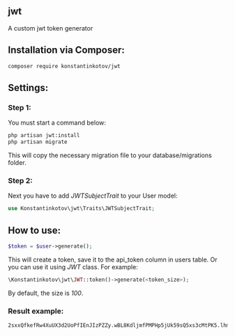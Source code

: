 ## jwt
A custom jwt token generator

## Installation via Composer:

```bash
composer require konstantinkotov/jwt
```

## Settings:

### Step 1:
You must start a command below:
```bash
php artisan jwt:install
php artisan migrate
```
This will copy the necessary migration file to your database/migrations folder.

### Step 2:

Next you have to add *JWTSubjectTrait* to your User model:
```php
use Konstantinkotov\jwt\Traits\JWTSubjectTrait;
```

## How to use:

```php
$token = $user->generate();
```

This will create a token, save it to the api_token column in users table.
Or you can use it using *JWT* class. For example:
```php
\Konstantinkotov\jwt\JWT::token()->generate(<token_size>);
```

By default, the size is *100*.

### Result example:
```text
2sxxQfkefRw4XuUX3d2UoPfIEnJIzPZZy.wBL8KdljmfPMPHp5jUk59sQ5xs3cMtPK5.lhmLchEZCpCUkckgukz0AEhkQzJunrT5o.v
```